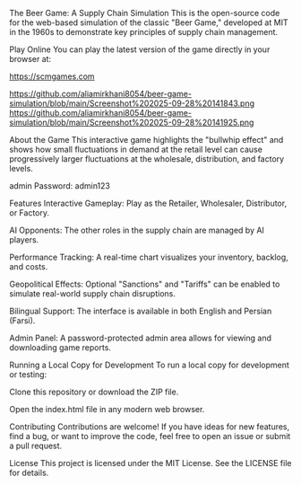 The Beer Game: A Supply Chain Simulation
This is the open-source code for the web-based simulation of the classic "Beer Game," developed at MIT in the 1960s to demonstrate key principles of supply chain management.

Play Online
You can play the latest version of the game directly in your browser at:

https://scmgames.com

https://github.com/aliamirkhani8054/beer-game-simulation/blob/main/Screenshot%202025-09-28%20141843.png
https://github.com/aliamirkhani8054/beer-game-simulation/blob/main/Screenshot%202025-09-28%20141925.png

About the Game
This interactive game highlights the "bullwhip effect" and shows how small fluctuations in demand at the retail level can cause progressively larger fluctuations at the wholesale, distribution, and factory levels.

admin Password: admin123

Features
Interactive Gameplay: Play as the Retailer, Wholesaler, Distributor, or Factory.

AI Opponents: The other roles in the supply chain are managed by AI players.

Performance Tracking: A real-time chart visualizes your inventory, backlog, and costs.

Geopolitical Effects: Optional "Sanctions" and "Tariffs" can be enabled to simulate real-world supply chain disruptions.

Bilingual Support: The interface is available in both English and Persian (Farsi).

Admin Panel: A password-protected admin area allows for viewing and downloading game reports.

Running a Local Copy for Development
To run a local copy for development or testing:

Clone this repository or download the ZIP file.

Open the index.html file in any modern web browser.

Contributing
Contributions are welcome! If you have ideas for new features, find a bug, or want to improve the code, feel free to open an issue or submit a pull request.

License
This project is licensed under the MIT License. See the LICENSE file for details.
